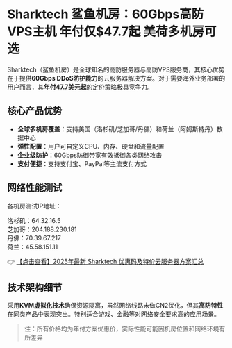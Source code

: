 # Sharktech 鲨鱼机房：60Gbps高防VPS主机 年付仅$47.7起 美荷多机房可选

Sharktech（鲨鱼机房）是全球知名的高防服务器与高防VPS服务商，其核心优势在于提供**60Gbps DDoS防护能力**的云服务器解决方案。对于需要海外业务部署的用户而言，其**年付47.7美元起**的定价策略极具竞争力。

## 核心产品优势

- **全球多机房覆盖**：支持美国（洛杉矶/芝加哥/丹佛）和荷兰（阿姆斯特丹）数据中心
- **弹性配置**：用户可自定义CPU、内存、硬盘和流量配置
- **企业级防护**：60Gbps防御带宽有效抵御各类网络攻击
- **支付便捷**：支持支付宝、PayPal等主流支付方式

## 网络性能测试

各机房测试IP地址：

洛杉矶：64.32.16.5  
芝加哥：204.188.230.181  
丹佛：70.39.67.217  
荷兰：45.58.151.11

👉 [【点击查看】2025年最新 Sharktech 优惠码及特价云服务器方案汇总](https://bit.ly/Sharktech)

## 技术架构细节

采用**KVM虚拟化技术**确保资源隔离，虽然网络线路未做CN2优化，但其**高防特性**在同类产品中表现突出。特别适合游戏、金融等对网络安全要求高的应用场景。

> 注：所有价格均为年付方案优惠价，实际性能可能因机房位置和网络环境有所差异